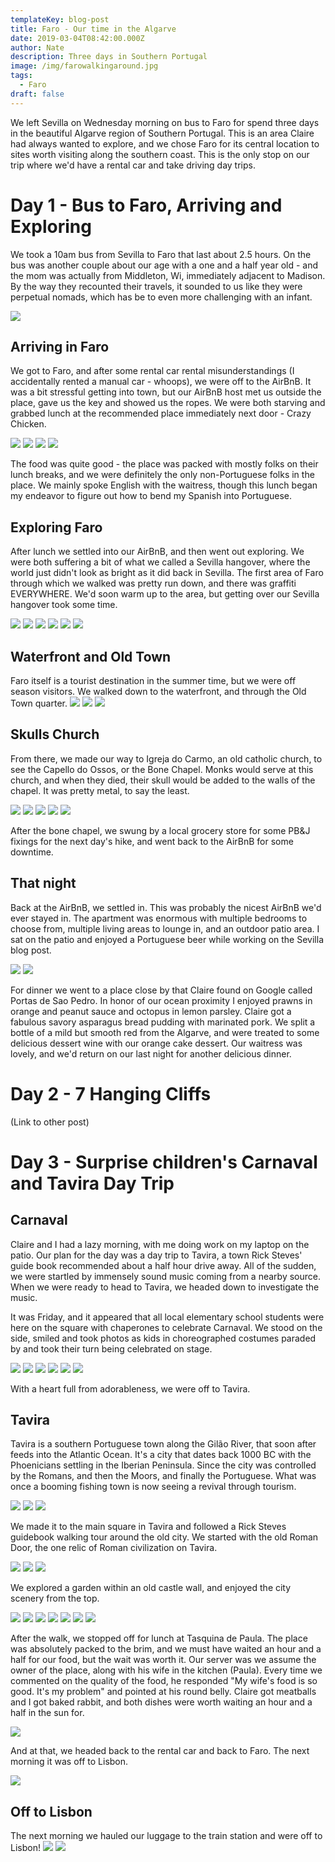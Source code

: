 ```yaml
---
templateKey: blog-post
title: Faro - Our time in the Algarve
date: 2019-03-04T08:42:00.000Z
author: Nate
description: Three days in Southern Portugal
image: /img/farowalkingaround.jpg
tags:
  - Faro
draft: false
---
```

We left Sevilla on Wednesday morning on bus to Faro for spend three days in the beautiful Algarve region of Southern Portugal. This is an area Claire had always wanted to explore, and we chose Faro for its central location to sites worth visiting along the southern coast. This is the only stop on our trip where we'd have a rental car and take driving day trips. 

# Day 1 - Bus to Faro, Arriving and Exploring

We took a 10am bus from Sevilla to Faro that last about 2.5 hours. On the bus was another couple about our age with a one and a half year old - and the mom was actually from Middleton, Wi, immediately adjacent to Madison. By the way they recounted their travels, it sounded to us like they were perpetual nomads, which has be to even more challenging with an infant. 

![](img/algarve/busToFaroSelfie.jpg)


## Arriving in Faro

We got to Faro, and after some rental car rental misunderstandings (I accidentally rented a manual car - whoops), we were off to the AirBnB. It was a bit stressful getting into town, but our AirBnB host met us outside the place, gave us the key and showed us the ropes. We were both starving and grabbed lunch at the recommended place immediately next door - Crazy Chicken. 

![](img/algarve/outsideAirBnB.jpg)
![](img/algarve/crazyChicken.jpg)
![](img/algarve/crazyChicken1.jpg)
![](img/algarve/crazyChicken2.jpg)

The food was quite good - the place was packed with mostly folks on their lunch breaks, and we were definitely the only non-Portuguese folks in the place. We mainly spoke English with the waitress, though this lunch began my endeavor to figure out how to bend my Spanish into Portuguese. 

## Exploring Faro

After lunch we settled into our AirBnB, and then went out exploring. We were both suffering a bit of what we called a Sevilla hangover, where the world just didn't look as bright as it did back in Sevilla. The first area of Faro through which we walked was pretty run down, and there was graffiti EVERYWHERE. We'd soon warm up to the area, but getting over our Sevilla hangover took some time. 

![](img/algarve/faroGraffiti1.jpg)
![](img/algarve/faroGraffiti2.jpg)
![](img/algarve/faroGraffiti3.jpg)
![](img/algarve/faroGraffiti4.jpg)
![](img/algarve/faroGraffiti5.jpg)
![](img/algarve/faroGraffiti6.jpg)

## Waterfront and Old Town

Faro itself is a tourist destination in the summer time, but we were off season visitors. We walked down to the waterfront, and through the Old Town quarter. 
![](img/algarve/faroWaterfront1.jpg)
![](img/algarve/faroWalkingAroundOldTown.jpg)
![](img/algarve/faroKingWithStick.jpg)

## Skulls Church

From there, we made our way to Igreja do Carmo, an old catholic church, to see the Capello do Ossos, or the Bone Chapel. Monks would serve at this church, and when they died, their skull would be added to the walls of the chapel. It was pretty metal, to say the least. 

![](img/algarve/churchWIthSkulls.jpg)
![](img/algarve/skullsClaireObserve.jpg)
![](img/algarve/skullsWall1.jpg)
![](img/algarve/skullsWall2.jpg)
![](img/algarve/skullsWall3.jpg)

After the bone chapel, we swung by a local grocery store for some PB&J fixings for the next day's hike, and went back to the AirBnB for some downtime. 

## That night

Back at the AirBnB, we settled in. This was probably the nicest AirBnB we'd ever stayed in. The apartment was enormous with multiple bedrooms to choose from, multiple living areas to lounge in, and an outdoor patio area. I sat on the patio and enjoyed a Portuguese beer while working on the Sevilla blog post. 

![](img/algarve/balconyBeer.jpg)
![](img/algarve/faroDinnerNightOne.jpg)

For dinner we went to a place close by that Claire found on Google called Portas de Sao Pedro. In honor of our ocean proximity I enjoyed prawns in orange and peanut sauce and octopus in lemon parsley. Claire got a fabulous savory asparagus bread pudding with marinated pork. We split a bottle of a mild but smooth red from the Algarve, and were treated to some delicious dessert wine with our orange cake dessert. Our waitress was lovely, and we'd return on our last night for another delicious dinner. 

# Day 2 - 7 Hanging Cliffs

(Link to other post)

# Day 3 - Surprise children's Carnaval and Tavira Day Trip

## Carnaval

Claire and I had a lazy morning, with me doing work on my laptop on the patio. Our plan for the day was a day trip to Tavira, a town Rick Steves' guide book recommended about a half hour drive away. All of the sudden, we were startled by immensely sound music coming from a nearby source. When we were ready to head to Tavira, we headed down to investigate the music. 

It was Friday, and it appeared that all local elementary school students were here on the square with chaperones to celebrate Carnaval. We stood on the side, smiled and took photos as kids in choreographed costumes paraded by and took their turn being celebrated on stage. 

![](img/algarve/day3CarnavalKids.jpg)
![](img/algarve/day3CarnavalKids2.jpg)
![](img/algarve/day3CarnavalKids3.jpg)
![](img/algarve/day3CarnavalKids4.jpg)
![](img/algarve/day3CarnavalKids5.jpg)
![](img/algarve/day3CarnavalKids6.jpg)

With a heart full from adorableness, we were off to Tavira. 

## Tavira

Tavira is a southern Portuguese town along the Gilão River, that soon after feeds into the Atlantic Ocean. It's a city that dates back 1000 BC with the Phoenicians settling in the Iberian Peninsula. Since the city was controlled by the Romans, and then the Moors, and finally the Portuguese. What was once a booming fishing town is now seeing a revival through tourism. 

![](img/algarve/taviraArrived.jpg)
![](img/algarve/taviraArrived2.jpg)
![](img/algarve/taviraArrived3.jpg)

We made it to the main square in Tavira and followed a Rick Steves guidebook walking tour around the old city. We started with the old Roman Door, the one relic of Roman civilization on Tavira. 

![](img/algarve/taviraWalkingTourRomanDoor.jpg)
![](img/algarve/taviraWalkingTour2.jpg)
![](img/algarve/taviraWalkingTour3.jpg)

We explored a garden within an old castle wall, and enjoyed the city scenery from the top. 

![](img/algarve/taviraWalkingTour4.jpg)
![](img/algarve/taviraWalkingTourGarden1.jpg)
![](img/algarve/taviraWalkingTourGarden2.jpg)
![](img/algarve/taviraWalkingTourViewClaire.jpg)
![](img/algarve/taviraWalkingTourViewFromTop1.jpg)
![](img/algarve/taviraWalkingTourViewFromTop2.jpg)
![](img/algarve/taviraWalkingTourViewNate.jpg)

After the walk, we stopped off for lunch at Tasquina de Paula. The place was absolutely packed to the brim, and we must have waited an hour and a half for our food, but the wait was worth it. Our server was we assume the owner of the place, along with his wife in the kitchen (Paula). Every time we commented on the quality of the food, he responded "My wife's food is so good. It's my problem" and pointed at his round belly. Claire got meatballs and I got baked rabbit, and both dishes were worth waiting an hour and a half in the sun for. 

![](img/algarve/taviraLunch.jpg)

And at that, we headed back to the rental car and back to Faro. The next morning it was off to Lisbon. 

![](img/algarve/taviraSelfie.jpg)

## Off to Lisbon

The next morning we hauled our luggage to the train station and were off to Lisbon! 
![](img/algarve/faroToLisboa.jpg)
![](img/algarve/faroToLisboa2.jpg)
